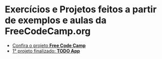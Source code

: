 # Exercícios e Projetos feitos a partir de exemplos e aulas da FreeCodeCamp.org

- [Confira o projeto **Free Code Camp**](https://www.freecodecamp.org)
- [1° projeto finalizado: **TODO App**](https://luisdavidmsilva.github.io/free_code_camp/To_Do_App/)

